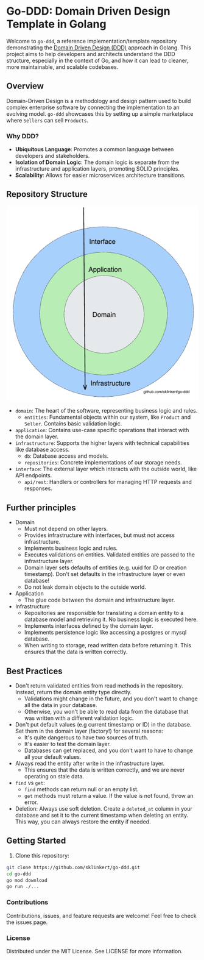 # Go-DDD: Domain Driven Design Template in Golang

Welcome to `go-ddd`, a reference implementation/template repository demonstrating the [Domain Driven Design (DDD)](https://en.wikipedia.org/wiki/Domain-driven_design) approach in Golang. This project aims to help developers and architects understand the DDD structure, especially in the context of Go, and how it can lead to cleaner, more maintainable, and scalable codebases.

## Overview

Domain-Driven Design is a methodology and design pattern used to build complex enterprise software by connecting the implementation to an evolving model. `go-ddd` showcases this by setting up a simple marketplace where `Sellers` can sell `Products`.

### Why DDD?

- **Ubiquitous Language**: Promotes a common language between developers and stakeholders.
- **Isolation of Domain Logic**: The domain logic is separate from the infrastructure and application layers, promoting SOLID principles.
- **Scalability**: Allows for easier microservices architecture transitions.

## Repository Structure

![ddd-diagram-onion.png](ddd-diagram-onion.png)

- `domain`: The heart of the software, representing business logic and rules.
    - `entities`: Fundamental objects within our system, like `Product` and `Seller`. Contains basic validation logic.
- `application`: Contains use-case specific operations that interact with the domain layer.
- `infrastructure`: Supports the higher layers with technical capabilities like database access.
    - `db`: Database access and models.
    - `repositories`: Concrete implementations of our storage needs.
- `interface`: The external layer which interacts with the outside world, like API endpoints.
    - `api/rest`: Handlers or controllers for managing HTTP requests and responses.

## Further principles

- Domain
  - Must not depend on other layers.
  - Provides infrastructure with interfaces, but must not access infrastructure.
  - Implements business logic and rules.
  - Executes validations on entities. Validated entities are passed to the infrastructure layer.
  - Domain layer sets defaults of entities (e.g. uuid for ID or creation timestamp). Don't set defaults in the infrastructure layer or even database!
  - Do not leak domain objects to the outside world.
- Application
  - The glue code between the domain and infrastructure layer.
- Infrastructure
   - Repositories are responsible for translating a domain entity to a database model and retrieving it. No business logic is executed here.
   - Implements interfaces defined by the domain layer.
   - Implements persistence logic like accessing a postgres or mysql database.
   - When writing to storage, read written data before returning it. This ensures that the data is written correctly.

## Best Practices

- Don't return validated entities from read methods in the repository. Instead, return the domain entity type directly.
  - Validations might change in the future, and you don't want to change all the data in your database.
  - Otherwise, you won't be able to read data from the database that was written with a different validation logic.
- Don't put default values (e.g current timestamp or ID) in the database. Set them in the domain layer (factory!) for several reasons:
  - It's quite dangerous to have two sources of truth.
  - It's easier to test the domain layer.
  - Databases can get replaced, and you don't want to have to change all your default values. 
- Always read the entity after write in the infrastructure layer.
  - This ensures that the data is written correctly, and we are never operating on stale data.
- `find` vs `get`:
  - `find` methods can return null or an empty list.
  - `get` methods must return a value. If the value is not found, throw an error.
- Deletion: Always use soft deletion. Create a `deleted_at` column in your database and set it to the current timestamp when deleting an entity. This way, you can always restore the entity if needed.

## Getting Started

1. Clone this repository:
```bash
git clone https://github.com/sklinkert/go-ddd.git
cd go-ddd
go mod download
go run ./...
```

### Contributions
Contributions, issues, and feature requests are welcome! Feel free to check the issues page.

### License
Distributed under the MIT License. See LICENSE for more information.
